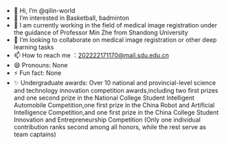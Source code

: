 - 👋 Hi, I’m @qilin-world
- 👀 I’m interested in Basketball, badminton
- 🌱 I am currently working in the field of medical image registration under the guidance of Professor Min Zhe from Shandong University
- 💞️ I’m looking to collaborate on medical image registration or other deep learning tasks
- 📫 How to reach me ：202222171170@mail.sdu.edu.cn
- 😄 Pronouns: None
- ⚡ Fun fact: None
- ✨ Undergraduate awards: Over 10 national and provincial-level science and technology innovation competition awards,including two first prizes and one second prize in the National College Student Intelligent Automobile Competition,one first prize in the China Robot and Artificial Intelligence Competition,and one first prize in the China College Student Innovation and Entrepreneurship Competition (Only one individual contribution ranks second among all honors, while the rest serve as team captains)
<!---
qilin-world/qilin-world is a ✨ special ✨ repository because its `README.md` (this file) appears on your GitHub profile.
You can click the Preview link to take a look at your changes.
--->

